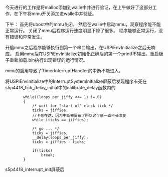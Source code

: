 今天进行的工作是将malloc添加到walle中并进行验证，在上午做好了这部分工作，在下午将mmu开关添加进walle中并验证。

下午：
首先将uboot中的mmu关闭。
然后在walle中启动mmu，观察程序能不能正常运行。
关闭了mmu后程序运行速度明显下降了很多。
程序能够正常运行，没有错误和异常发生。

开启mmu之后程序能够执行到第一个串口输出，在USPiEnvInitialize之后无响应。
启用mmu后在USPiEnvInitialize初始化正确后的第一个printf不输出。重启板子重新加载.bin执行出现错误的运行情况。



mmu的启用导致了TimerInterruptHandler的中断不能进入。

将USPiEnvInitialize中的InterruptSystemInitialize屏蔽后发现程序卡死在s5p4418_tick_delay_initial中的calibrate_delay函数内的

```
		while((loops_per_jiffy <<= 1) != 0)
		{
			/* wait for "start of" clock tick */
			ticks = jiffies;
			//卡死在这，因为中断被屏蔽了所以这个值一直不会改变
			while (ticks == jiffies);

			/* go ... */
			ticks = jiffies;
			__delay(loops_per_jiffy);
			ticks = jiffies - ticks;

			if(ticks)
				break;
		}
```		

s5p4418_interrupt_init屏蔽后